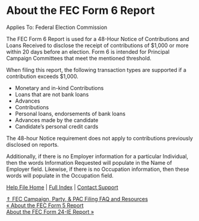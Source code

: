  About the FEC Form 6 Report
==========

Applies To: Federal Election Commission

The FEC Form 6 Report is used for a 48-Hour Notice of Contributions and Loans Received to disclose the receipt of contributions of $1,000 or more within 20 days before an election. Form 6 is intended for Principal Campaign Committees that meet the mentioned threshold. 

When filing this report, the following transaction types are supported if a contribution exceeds $1,000.

* Monetary and in-kind Contributions
* Loans that are not bank loans
* Advances
* Contributions
* Personal loans, endorsements of bank loans
* Advances made by the candidate
* Candidate’s personal credit cards

The 48-hour Notice requirement does not apply to contributions previously disclosed on reports. 

Additionally, if there is no Employer information for a particular Individual, then the words Information Requested will populate in the Name of Employer field. Likewise, if there is no Occupation information, then these words will populate in the Occupation field.

[Help File Home](/help/) | [Full Index](/Help-File-Directory/) | [Contact Support](mailto:support@ISPolitical.com)

[⇑ FEC Campaign, Party, & PAC Filing FAQ and Resources](/FEC-Campaign-Party-PAC-Filing-FAQ-and-Resources)  
[« About the FEC Form 5 Report](/About-the-FEC-Form-5-Report)  
[About the FEC Form 24-IE Report »](/About-the-FEC-Form-24-IE-Report)